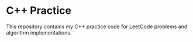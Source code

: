 # C++ Practice
This repository contains my C++ practice code for LeetCode problems and algorithm implementations.

